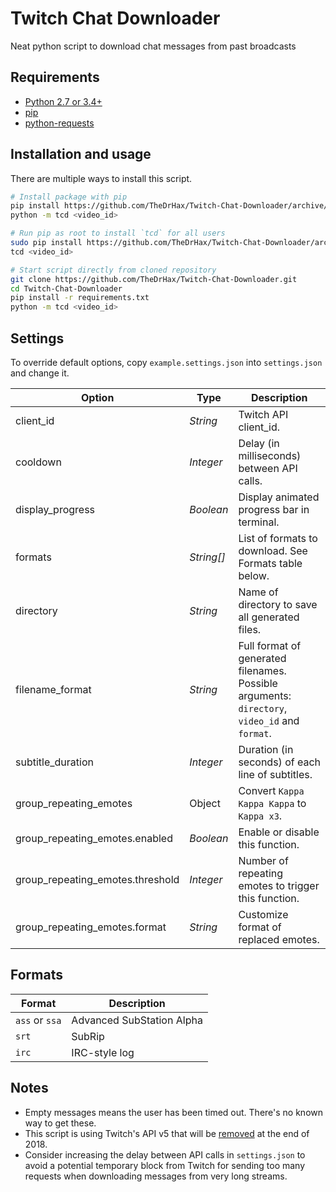 # Twitch Chat Downloader

Neat python script to download chat messages from past broadcasts

## Requirements

* [Python 2.7 or 3.4+](https://www.python.org/downloads/)
* [pip](https://pip.pypa.io/en/stable/installing/)
* [python-requests](http://docs.python-requests.org/en/master/user/install/)

## Installation and usage

There are multiple ways to install this script.

```bash
# Install package with pip
pip install https://github.com/TheDrHax/Twitch-Chat-Downloader/archive/master.zip
python -m tcd <video_id>
```

```bash
# Run pip as root to install `tcd` for all users
sudo pip install https://github.com/TheDrHax/Twitch-Chat-Downloader/archive/master.zip
tcd <video_id>
```

```bash
# Start script directly from cloned repository
git clone https://github.com/TheDrHax/Twitch-Chat-Downloader.git
cd Twitch-Chat-Downloader
pip install -r requirements.txt
python -m tcd <video_id>
```

## Settings

To override default options, copy `example.settings.json` into `settings.json` and change it.

| Option | Type | Description |
| ------ | ------ | ----------- |
| client_id | *String* | Twitch API client_id. |
| cooldown | *Integer* | Delay (in milliseconds) between API calls. |
| display_progress | *Boolean* | Display animated progress bar in terminal. |
| formats | *String[]* | List of formats to download. See Formats table below. |
| directory | *String* | Name of directory to save all generated files. |
| filename_format | *String* | Full format of generated filenames. Possible arguments: `directory`, `video_id` and `format`. |
| subtitle_duration | *Integer* | Duration (in seconds) of each line of subtitles. |
| group_repeating_emotes | Object | Convert `Kappa Kappa Kappa` to `Kappa x3`. |
| group_repeating_emotes.enabled | *Boolean* | Enable or disable this function. |
| group_repeating_emotes.threshold | *Integer* | Number of repeating emotes to trigger this function. |
| group_repeating_emotes.format | *String* | Customize format of replaced emotes. |

## Formats

| Format | Description |
| ------ | ----------- |
| `ass` or `ssa` | Advanced SubStation Alpha |
| `srt` | SubRip |
| `irc` | IRC-style log |

## Notes

- Empty messages means the user has been timed out. There's no known way to get these.
- This script is using Twitch's API v5 that will be [removed](https://dev.twitch.tv/docs/v5) at the end of 2018.
- Consider increasing the delay between API calls in `settings.json` to avoid a potential temporary block from Twitch for sending too many requests when downloading messages from very long streams.
